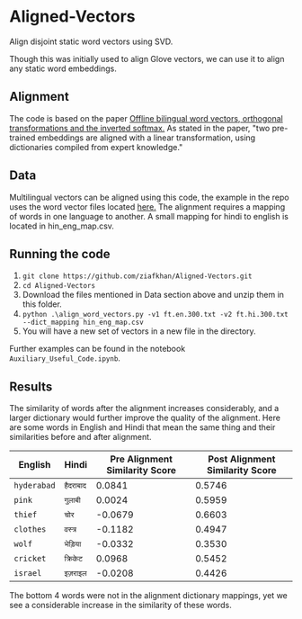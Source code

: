 # Aligned-Vectors

Align disjoint static word vectors using SVD.

  

Though this was initially used to align Glove vectors, we can use it to align any static word embeddings.

  

## Alignment

The code is based on the paper [Offline bilingual word vectors, orthogonal transformations and the inverted softmax.](https://arxiv.org/pdf/1702.03859.pdf) As stated in the paper, "two pre-trained embeddings are aligned with a linear transformation, using dictionaries compiled from expert knowledge."

## Data
Multilingual vectors can be aligned using this code, the example in the repo uses the word vector files located [here.](https://drive.google.com/file/d/17Hl47L84UE4dQdRQJXTKpuQY8o1R9Hf7/view?usp=sharing) The alignment requires a mapping of words in one language to another. A small mapping for hindi to english is located in hin_eng_map.csv.

## Running the code
1. `git clone https://github.com/ziafkhan/Aligned-Vectors.git`
2. `cd Aligned-Vectors`
3. Download the files mentioned in Data section above and unzip them in this folder.
4. `python .\align_word_vectors.py -v1 ft.en.300.txt -v2 ft.hi.300.txt --dict_mapping hin_eng_map.csv`
5. You will have a new set of vectors in a new file in the directory.

Further examples can be found in the notebook `Auxiliary_Useful_Code.ipynb`.

## Results
The similarity of words after the alignment increases considerably, and a larger dictionary would further improve the quality of the alignment. Here are some words in English and Hindi that mean the same thing and their similarities before and after alignment.

|English|Hindi|Pre Alignment Similarity Score|Post Alignment Similarity Score|
|---|---|---|---|
|`hyderabad`|`हैदराबाद`|0.0841|0.5746|
|`pink` |`गुलाबी`|0.0024|0.5959|
|`thief`|`चोर`|-0.0679|0.6603|
|`clothes`|`वस्त्र`|-0.1182|0.4947|
|`wolf`|`भेड़िया`|-0.0332|0.3530|
|`cricket`|`क्रिकेट`|0.0968|0.5452|
|`israel`|`इज़राइल`|-0.0208|0.4426|

The bottom 4 words were not in the alignment dictionary mappings, yet we see a considerable increase in the similarity of these words.
